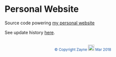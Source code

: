# Personal Website

Source code powering [my personal website](https://zhenye-na.github.io/)

See update history [here](https://github.com/Zhenye-Na/Zhenye-Na.github.io/blob/master/site-log.md).
<br><br>
<p align="center">
<span style="color:#1d58a6"><sup> &copy; Copyright Zayne <img src="https://cdn3.iconfinder.com/data/icons/coffee-11/500/Coffee_brain-512.png" width="20" height="auto" /> Mar 2018 </sup></span>
</p>